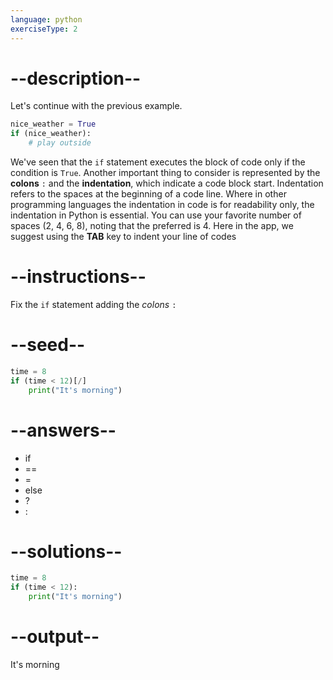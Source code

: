```yaml
---
language: python
exerciseType: 2
---
```


# --description--

Let's continue with the previous example.
```python
nice_weather = True
if (nice_weather):
	# play outside
```
We've seen that the `if` statement executes the block of code only if the condition is `True`.
Another important thing to consider is represented by the **colons** `:` and the **indentation**, which indicate a code block start.
Indentation refers to the spaces at the beginning of a code line.
Where in other programming languages the indentation in code is for readability only, the indentation in Python is essential.
You can use your favorite number of spaces (2, 4, 6, 8), noting that the preferred is 4.
Here in the app, we suggest using the **TAB** key to indent your line of codes

# --instructions--

Fix the `if` statement adding the *colons* `:`

# --seed--

```python
time = 8
if (time < 12)[/]
    print("It's morning")
```

# --answers--

- if
- ==
- =
- else
- ?
- :

# --solutions--

```python
time = 8
if (time < 12):
    print("It's morning")
```

# --output--

It's morning
